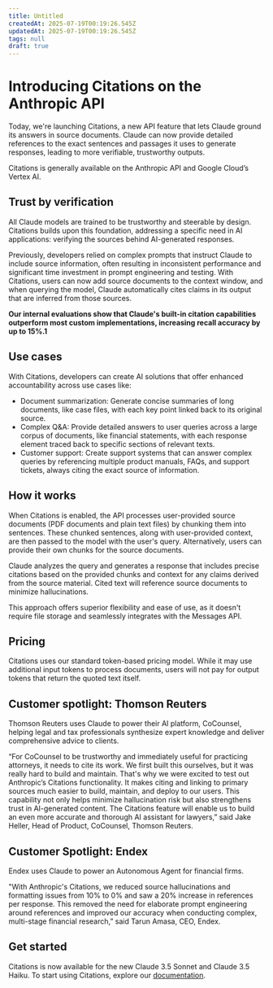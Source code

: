 ```yaml
---
title: Untitled
createdAt: 2025-07-19T00:19:26.545Z
updatedAt: 2025-07-19T00:19:26.545Z
tags: null
draft: true
---
```

# Introducing Citations on the Anthropic API

Today, we're launching Citations, a new API feature that lets Claude ground its answers in source documents. Claude can now provide detailed references to the exact sentences and passages it uses to generate responses, leading to more verifiable, trustworthy outputs.

Citations is generally available on the Anthropic API and Google Cloud’s Vertex AI.

## Trust by verification

All Claude models are trained to be trustworthy and steerable by design. Citations builds upon this foundation, addressing a specific need in AI applications: verifying the sources behind AI-generated responses.

Previously, developers relied on complex prompts that instruct Claude to include source information, often resulting in inconsistent performance and significant time investment in prompt engineering and testing. With Citations, users can now add source documents to the context window, and when querying the model, Claude automatically cites claims in its output that are inferred from those sources.

**Our internal evaluations show that Claude's built-in citation capabilities outperform most custom implementations, increasing recall accuracy by up to 15%.1**

## Use cases

With Citations, developers can create AI solutions that offer enhanced accountability across use cases like:

*   Document summarization: Generate concise summaries of long documents, like case files, with each key point linked back to its original source.
*   Complex Q&A: Provide detailed answers to user queries across a large corpus of documents, like financial statements, with each response element traced back to specific sections of relevant texts.
*   Customer support: Create support systems that can answer complex queries by referencing multiple product manuals, FAQs, and support tickets, always citing the exact source of information.

## How it works

When Citations is enabled, the API processes user-provided source documents (PDF documents and plain text files) by chunking them into sentences. These chunked sentences, along with user-provided context, are then passed to the model with the user's query. Alternatively, users can provide their own chunks for the source documents.

Claude analyzes the query and generates a response that includes precise citations based on the provided chunks and context for any claims derived from the source material. Cited text will reference source documents to minimize hallucinations.

This approach offers superior flexibility and ease of use, as it doesn't require file storage and seamlessly integrates with the Messages API.

## Pricing

Citations uses our standard token-based pricing model. While it may use additional input tokens to process documents, users will not pay for output tokens that return the quoted text itself.

## Customer spotlight: Thomson Reuters

Thomson Reuters uses Claude to power their AI platform, CoCounsel, helping legal and tax professionals synthesize expert knowledge and deliver comprehensive advice to clients.

“For CoCounsel to be trustworthy and immediately useful for practicing attorneys, it needs to cite its work. We first built this ourselves, but it was really hard to build and maintain. That's why we were excited to test out Anthropic’s Citations functionality. It makes citing and linking to primary sources much easier to build, maintain, and deploy to our users. This capability not only helps minimize hallucination risk but also strengthens trust in AI-generated content. The Citations feature will enable us to build an even more accurate and thorough AI assistant for lawyers,” said Jake Heller, Head of Product, CoCounsel, Thomson Reuters.

## Customer Spotlight: Endex

Endex uses Claude to power an Autonomous Agent for financial firms.

"With Anthropic's Citations, we reduced source hallucinations and formatting issues from 10% to 0% and saw a 20% increase in references per response. This removed the need for elaborate prompt engineering around references and improved our accuracy when conducting complex, multi-stage financial research,” said Tarun Amasa, CEO, Endex.

## Get started

Citations is now available for the new Claude 3.5 Sonnet and Claude 3.5 Haiku. To start using Citations, explore our [documentation](https://docs.anthropic.com/en/docs/build-with-claude/citations).
